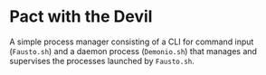 # Pact with the Devil

A simple process manager consisting of a CLI for command input (`Fausto.sh`) and a daemon process (`Demonio.sh`) that manages and supervises the processes launched by `Fausto.sh`.
